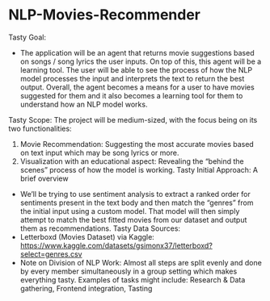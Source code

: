 # NLP-Movies-Recommender


Tasty Goal:
- The application will be an agent that returns movie suggestions based on songs / song lyrics the user
inputs. On top of this, this agent will be a learning tool. The user will be able to see the process of how the
NLP model processes the input and interprets the text to return the best output.
Overall, the agent becomes a means for a user to have movies suggested for them and it also becomes a
learning tool for them to understand how an NLP model works.

Tasty Scope:
The project will be medium-sized, with the focus being on its two functionalities:
1. Movie Recommendation: Suggesting the most accurate movies based on text input which may be
song lyrics or more.
2. Visualization with an educational aspect: Revealing the “behind the scenes” process of how the
model is working.
Tasty Initial Approach: A brief overview
- We’ll be trying to use sentiment analysis to extract a ranked order for sentiments present in the text body
and then match the “genres” from the initial input using a custom model. That model will then simply
attempt to match the best fitted movies from our dataset and output them as recommendations.
Tasty Data Sources:
- Letterboxd (Movies Dataset) via Kaggle:
https://www.kaggle.com/datasets/gsimonx37/letterboxd?select=genres.csv
- Note on Division of NLP Work: Almost all steps are split evenly and done by every member
simultaneously in a group setting which makes everything tasty. Examples of tasks might include:
Research & Data gathering, Frontend integration, Tasting
